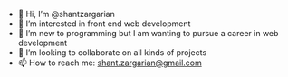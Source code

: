- 👋 Hi, I’m @shantzargarian
- 👀 I’m interested in front end web development
- 🌱 I’m new to programming but I am wanting to pursue a career in web development
- 💞️ I’m looking to collaborate on all kinds of projects
- 📫 How to reach me: shant.zargarian@gmail.com

<!---
shantzargarian/shantzargarian is a ✨ special ✨ repository because its `README.md` (this file) appears on your GitHub profile.
You can click the Preview link to take a look at your changes.
--->
